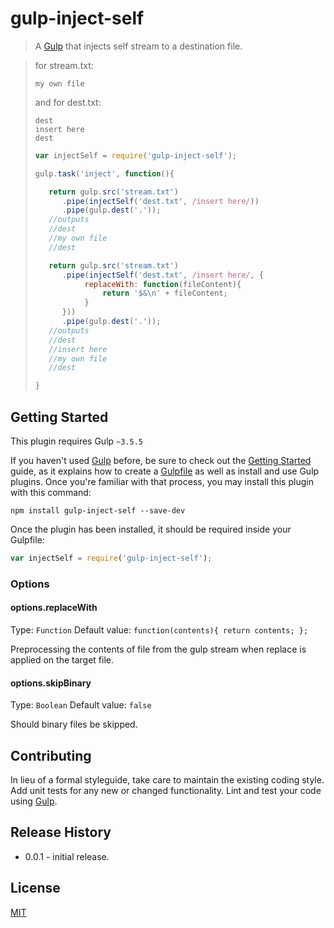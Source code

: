 # gulp-inject-self

> A [Gulp](http://gulpjs.com/) that injects self stream to a destination file.

> for stream.txt:
>```
>my own file
>```
>
>and for dest.txt:
>```
>dest
>insert here
>dest
>```
>
>```js
>var injectSelf = require('gulp-inject-self');
>
>gulp.task('inject', function(){
>
>    return gulp.src('stream.txt')
>       .pipe(injectSelf('dest.txt', /insert here/))
>       .pipe(gulp.dest('.'));
>    //outputs
>    //dest
>    //my own file
>    //dest
>
>    return gulp.src('stream.txt')
>       .pipe(injectSelf('dest.txt', /insert here/, {
>            replaceWith: function(fileContent){
>                return '$&\n' + fileContent;
>            }
>       }))
>       .pipe(gulp.dest('.'));
>    //outputs
>    //dest
>    //insert here
>    //my own file
>    //dest
>
>}
>```
>

## Getting Started
This plugin requires Gulp `~3.5.5`

If you haven't used [Gulp](http://gulpjs.com/) before, be sure to check out the [Getting Started](https://github.com/gulpjs/gulp/blob/master/docs/getting-started.md#getting-started) guide, as it explains how to create a [Gulpfile](https://github.com/gulpjs/gulp/blob/master/docs/getting-started.md#3-create-a-gulpfilejs-at-the-root-of-your-project) as well as install and use Gulp plugins. Once you're familiar with that process, you may install this plugin with this command:

```shell
npm install gulp-inject-self --save-dev
```

Once the plugin has been installed, it should be required inside your Gulpfile:

```js
var injectSelf = require('gulp-inject-self');
```

### Options

#### options.replaceWith
Type: `Function`
Default value: `function(contents){ return contents; };`

Preprocessing the contents of file from the gulp stream when replace is applied on the target file.

#### options.skipBinary
Type: `Boolean`
Default value: `false`

Should binary files be skipped.

## Contributing
In lieu of a formal styleguide, take care to maintain the existing coding style. Add unit tests for any new or changed functionality. Lint and test your code using [Gulp](http://gulpjs.com/).

## Release History
 - 0.0.1 - initial release.

## License
[MIT](https://github.com/welldone-software/gulp-inject-self/blob/master/LICENSE)

